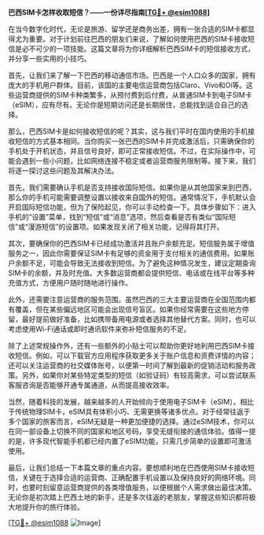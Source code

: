 **巴西SIM卡怎样收取短信？——一份详尽指南[[TG💪+ @esim1088](https://t.me/s/esim1088)]**

在当今数字化时代，无论是旅游、留学还是商务出差，拥有一张合适的SIM卡都显得尤为重要。对于计划前往巴西的朋友们来说，了解如何使用巴西的SIM卡接收短信是必不可少的一项技能。这篇文章将为你详细解析巴西SIM卡的短信接收方式，并分享一些实用的小技巧。

首先，让我们来了解一下巴西的移动通信市场。巴西是一个人口众多的国家，拥有庞大的手机用户群体。目前，该国的主要电信运营商包括Claro、Vivo和Oi等。这些运营商提供的SIM卡种类繁多，从预付费到后付费，从普通SIM卡到电子SIM卡（eSIM），应有尽有。无论你是短期访问还是长期居住，总能找到适合自己的选择。

那么，巴西SIM卡是如何接收短信的呢？其实，这与我们平时在国内使用的手机接收短信的方式基本相同。当你购买一张巴西的SIM卡并完成激活后，只需确保你的手机处于开机状态，并且信号良好，即可正常接收短信。不过，在实际操作中，可能会遇到一些小问题，比如网络连接不稳定或者运营商服务限制等。接下来，我们将逐一探讨这些问题及其解决办法。

首先，我们需要确认手机是否支持接收国际短信。如果你是从其他国家来到巴西，那么你的手机可能需要调整设置以接收来自国外的短信。通常情况下，手机默认会开启国际短信功能，但为了保险起见，你可以手动检查一下。具体步骤如下：进入手机的“设置”菜单，找到“短信”或“消息”选项，然后查看是否有类似“国际短信”或“漫游短信”的设置项。如果发现关闭了相关功能，记得将其打开。

其次，要确保你的巴西SIM卡已经成功激活并且账户余额充足。短信服务属于增值服务之一，因此你需要保证SIM卡有足够的资金用于支付相关的通信费用。如果账户余额不足，可能会导致无法接收到短信。为了避免这种情况发生，建议定期查询SIM卡的余额，并及时充值。大多数运营商都会提供短信、电话或在线平台等多种充值方式，方便用户随时随地进行操作。

此外，还需要注意运营商的服务范围。虽然巴西的三大主要运营商在全国范围内都有覆盖，但在某些偏远地区可能会出现信号盲区。如果你经常需要在这些地方停留，最好提前做好准备，比如携带备用电源或者选择其他替代方案。同时，也可以考虑使用Wi-Fi通话或即时通讯软件来弥补短信服务的不足。

除了上述常规操作外，还有一些额外的小贴士可以帮助你更好地利用巴西SIM卡接收短信。例如，可以下载官方应用程序获取更多关于账户信息和资费详情的内容；还可以关注运营商的社交媒体账号，以便第一时间了解到最新的促销活动和服务政策。另外，如果你对某些特定类型的短信（如验证码）有较高需求，可以尝试联系客服咨询是否能够开通专属通道，从而提高接收效率。

当然，随着科技的发展，越来越多的人开始倾向于使用电子SIM卡（eSIM）。相比于传统物理SIM卡，eSIM具有体积小巧、无需更换等诸多优点。对于经常往返于多个国家的旅客而言，eSIM无疑是一种更加便捷的选择。通过eSIM技术，你可以在同一部设备上切换不同的国家和地区号码，享受无缝衔接的通信体验。值得一提的是，许多现代智能手机都已经内置了eSIM功能，只需几步简单的设置即可激活使用。

最后，让我们总结一下本篇文章的重点内容。要想顺利地在巴西使用SIM卡接收短信，关键在于选择合适的运营商、正确配置手机设置以及保持良好的网络环境。同时，也要时刻留意运营商提供的各类增值服务，以便根据个人需求做出最佳决策。无论你是初次踏上巴西土地的新手，还是多次往返的老朋友，掌握这些知识都将极大地提升你的旅行体验。

[[TG💪+ @esim1088](https://t.me/s/esim1088) ![Image](https://i.postimg.cc/4NQfJmqS/Snipaste-2025-05-13-00-14-12.png)]